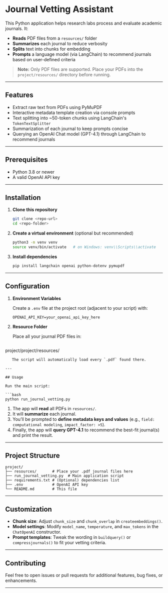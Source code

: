 # Journal Vetting Assistant

This Python application helps research labs process and evaluate academic journals. It:

* **Reads** PDF files from a `resources/` folder
* **Summarizes** each journal to reduce verbosity
* **Splits** text into chunks for embedding
* **Prompts** a language model (via LangChain) to recommend journals based on user-defined criteria

> **Note:** Only PDF files are supported. Place your PDFs into the `project/resources/` directory before running.

---

## Features

* Extract raw text from PDFs using PyMuPDF
* Interactive metadata template creation via console prompts
* Text splitting into \~50-token chunks using LangChain's `TokenTextSplitter`
* Summarization of each journal to keep prompts concise
* Querying an OpenAI Chat model (GPT-4.1) through LangChain to recommend journals

---

## Prerequisites

* Python 3.8 or newer
* A valid OpenAI API key

---

## Installation

1. **Clone this repository**

   ```bash
   git clone <repo-url>
   cd <repo-folder>
   ```

2. **Create a virtual environment** (optional but recommended)

   ```bash
   python3 -m venv venv
   source venv/bin/activate   # on Windows: venv\\Scripts\\activate
   ```

3. **Install dependencies**

   ```bash
   pip install langchain openai python-dotenv pymupdf
   ```

---

## Configuration

1. **Environment Variables**

   Create a `.env` file at the project root (adjacent to your script) with:

   ```text
   OPENAI_API_KEY=your_openai_api_key_here
   ```

2. **Resource Folder**

   Place all your journal PDF files in:

   ```
   ```

project/project/resources/

````
   The script will automatically load every `.pdf` found there.

---

## Usage

Run the main script:

```bash
python run_journal_vetting.py
````

1. The app will **read** all PDFs in `resources/`.
2. It will **summarize** each journal.
3. You’ll be prompted to **define metadata keys and values** (e.g., `field: computational modeling`, `impact_factor: >5`).
4. Finally, the app will **query GPT-4.1** to recommend the best-fit journal(s) and print the result.

---

## Project Structure

```
project/
├── resources/       # Place your .pdf journal files here
├── run_journal_vetting.py  # Main application script
├── requirements.txt # (Optional) dependencies list
├── .env             # OpenAI API key
└── README.md        # This file
```

---

## Customization

* **Chunk size**: Adjust `chunk_size` and `chunk_overlap` in `createembeddings()`.
* **Model settings**: Modify `model_name`, `temperature`, and `max_tokens` in the `ChatOpenAI` constructor.
* **Prompt templates**: Tweak the wording in `buildquery()` or `compressjournals()` to fit your vetting criteria.

---

## Contributing

Feel free to open issues or pull requests for additional features, bug fixes, or enhancements.

---
